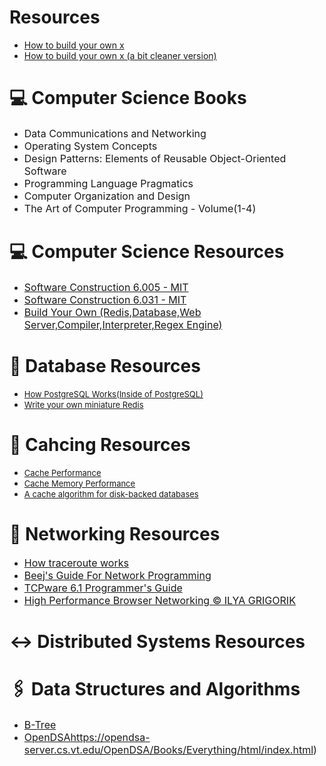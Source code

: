 # Resources

- [How to build your own x](https://github.com/codecrafters-io/build-your-own-x)
- [How to build your own x (a bit cleaner version)](https://build-your-own-x.vercel.app)

# 💻 Computer Science Books
-  <font size=3>Data Communications and Networking</font>
-  <font size=3>Operating System Concepts</font>
-  <font size=3>Design Patterns: Elements of Reusable Object-Oriented Software </font>
-  <font size=3>Programming Language Pragmatics</font>
-  <font size=3>Computer Organization and Design</font>
-  <font size=3>The Art of Computer Programming - Volume(1-4)</font>

# 💻 Computer Science Resources
- <font size=3>[Software Construction 6.005 - MIT](https://web.mit.edu/6.005/www/fa15/)</font>
- <font size=3>[Software Construction 6.031 - MIT](https://web.mit.edu/6.031/www/sp22/)</font>
- <font size=3>[Build Your Own (Redis,Database,Web Server,Compiler,Interpreter,Regex Engine)](https://build-your-own.org/)</font>

# 💽 Database Resources
- <font size=2> [How PostgreSQL Works(Inside of PostgreSQL)](https://www.interdb.jp/pg/index.html) </font>
- <font size=2> [Write your own miniature Redis](https://charlesleifer.com/blog/building-a-simple-redis-server-with-python/) </font>

# 🪪 Cahcing Resources
- <font size=2> [Cache Performance](http://ece-research.unm.edu/jimp/611/slides/chap5_2.html)</font>
- <font size=2> [Cache Memory Performance](https://www.geeksforgeeks.org/cache-memory-performance/)</font>
- <font size=2> [A cache algorithm for disk-backed databases](https://arpitbhayani.me/blogs/2q-cache/)</font>

# 🛜 Networking Resources
- <font size=3>[How traceroute works](https://blog.wesleyac.com/posts/how-traceroute-works)</font>
- <font size=3>[Beej's Guide For Network Programming](https://beej.us/guide/bgnet/)</font>
- <font size=3>[TCPware 6.1 Programmer's Guide](https://www.process.com/docs/tcpware6_1/programmer/)</font>
- <font size=3>[High Performance Browser Networking © ILYA GRIGORIK](https://hpbn.co/)</font>
# ↔️ Distributed Systems Resources
# 🖇️ Data Structures and Algorithms
- <font size=3>[B-Tree](https://eatonphil.com/btrees.html)</font>
- <font size=3>[OpenDSA](https://opendsa-server.cs.vt.edu/OpenDSA/Books/Everything/html/index.html)https://opendsa-server.cs.vt.edu/OpenDSA/Books/Everything/html/index.html)</font>


